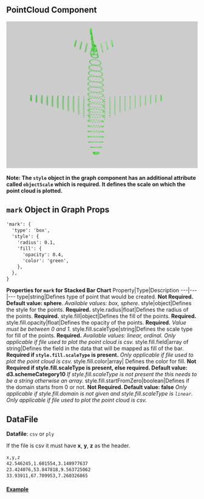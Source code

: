 ## PointCloud Component

![PointCloud](../imgs/PointCloud.png)

__Note: The `style` object in the graph component has an additional attribute called `objectScale` which is required. It defines the scale on which the point cloud is plotted.__

## `mark` Object in Graph Props
```
'mark': {
  'type': 'box',
  'style': {
    'radius': 0.1,
    'fill': {
      'opacity': 0.4,
      'color': 'green',
    },
  },
}
```

__Properties for `mark` for Stacked Bar Chart__
Property|Type|Description
---|---|---
type|string|Defines type of point that would be created. __Not Required. Default value: sphere__. _Available values: box, sphere._
style|object|Defines the style for the points. __Required.__
style.radius|float|Defines the radius of the points. __Required.__ 
style.fill|object|Defines the fill of the points. __Required.__
style.fill.opacity|float|Defines the opacity of the points. __Required.__ _Value must be between 0 and 1._
style.fill.scaleType|string|Defines the scale type for fill of the points. __Required.__ _Available values: linear, ordinal. Only applicable if file used to plot the point cloud is csv._
style.fill.field|array of string|Defines the field in the data that will be mapped as fill of the bar. __Required if `style.fill.scaleType` is present.__ _Only applicable if file used to plot the point cloud is csv._
style.fill.color|array| Defines the color for fill. __Not Required if style.fill.scaleType is present, else required. Default value: d3.schemeCategory10__ _If style.fill.scaleType is not present the this needs to be a string otherwise an array._
style.fill.startFromZero|boolean|Defines if the domain starts from 0 or not. __Not Required. Default value: false__ _Only applicable if style.fill.domain is not given and style.fill.scaleType is `linear`. Only applicable if file used to plot the point cloud is csv._

## DataFile

**Datafile**: `csv` or `ply`

If the file is csv it must have **x**, **y**, **z** as the header.

```
x,y,z
42.546245,1.601554,3.148977637
23.424076,53.847818,9.563725062
33.93911,67.709953,7.260326865
```

#### [Example](../examples/PointCloud.js)